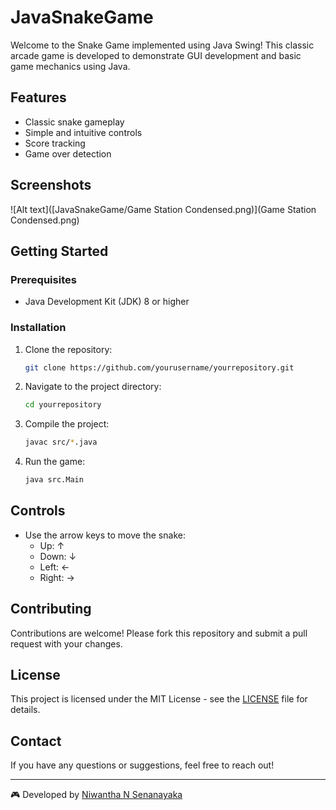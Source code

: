 # JavaSnakeGame
Welcome to the Snake Game implemented using Java Swing! This classic arcade game is developed to demonstrate GUI development and basic game mechanics using Java.

## Features

- Classic snake gameplay
- Simple and intuitive controls
- Score tracking
- Game over detection

## Screenshots

![Alt text]([JavaSnakeGame/Game Station Condensed.png)](Game Station Condensed.png)

## Getting Started

### Prerequisites

- Java Development Kit (JDK) 8 or higher

### Installation

1. Clone the repository:
    ```sh
    git clone https://github.com/yourusername/yourrepository.git
    ```
2. Navigate to the project directory:
    ```sh
    cd yourrepository
    ```
3. Compile the project:
    ```sh
    javac src/*.java
    ```
4. Run the game:
    ```sh
    java src.Main
    ```

## Controls

- Use the arrow keys to move the snake:
  - Up: ↑
  - Down: ↓
  - Left: ←
  - Right: →

## Contributing

Contributions are welcome! Please fork this repository and submit a pull request with your changes.

## License

This project is licensed under the MIT License - see the [LICENSE](LICENSE) file for details.

## Contact

If you have any questions or suggestions, feel free to reach out!

---

🎮 Developed by [Niwantha N Senanayaka](https://www.linkedin.com/in/niwantha-niluka-b44859274/)

